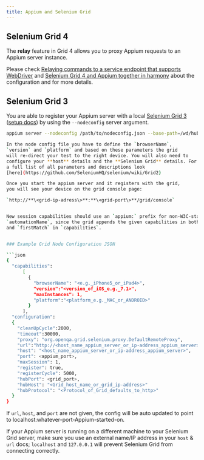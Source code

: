 ```yaml
---
title: Appium and Selenium Grid
---
```


## Selenium Grid 4

The **relay** feature in Grid 4 allows you to proxy Appium requests to an Appium server instance.

Please check [Relaying commands to a service endpoint that supports WebDriver](https://www.selenium.dev/documentation/grid/configuration/toml_options/#relaying-commands-to-a-service-endpoint-that-supports-webdriver) and [Selenium Grid 4 and Appium together in harmony](https://www.youtube.com/watch?v=3_aP2rsqZD0) about the configuration and for more details.

## Selenium Grid 3

You are able to register your Appium server with a local [Selenium Grid 3](https://www.selenium.dev/documentation/legacy/selenium_3/grid_3/)
([setup docs](https://www.selenium.dev/documentation/legacy/grid_3/setting_up_your_own_grid/)) by using the
`--nodeconfig` server argument.

```bash
appium server --nodeconfig /path/to/nodeconfig.json --base-path=/wd/hub

In the node config file you have to define the `browserName`,
`version` and `platform` and based on these parameters the grid
will re-direct your test to the right device. You will also need to
configure your **host** details and the **Selenium Grid** details. For
a full list of all parameters and descriptions look
[here](https://github.com/SeleniumHQ/selenium/wiki/Grid2)

Once you start the appium server and it registers with the grid,
you will see your device on the grid console page:

`http://**\<grid-ip-adress\>**:**\<grid-port\>**/grid/console`


New session capabilities should use an `appium:` prefix for non-W3C-standard capabilities such as
`automationName`, since the grid appends the given capabilities in both `desiredCapabilities`
and `firstMatch` in `capabilities`.


### Example Grid Node Configuration JSON

```json
{
  "capabilities":
      [
        {
          "browserName": "<e.g._iPhone5_or_iPad4>",
          "version":"<version_of_iOS_e.g._7.1>",
          "maxInstances": 1,
          "platform":"<platform_e.g._MAC_or_ANDROID>"
        }
      ],
  "configuration":
  {
    "cleanUpCycle":2000,
    "timeout":30000,
    "proxy": "org.openqa.grid.selenium.proxy.DefaultRemoteProxy",
    "url":"http://<host_name_appium_server_or_ip-address_appium_server>:<appium_port>/wd/hub",
    "host": "<host_name_appium_server_or_ip-address_appium_server>",
    "port": <appium_port>,
    "maxSession": 1,
    "register": true,
    "registerCycle": 5000,
    "hubPort": <grid_port>,
    "hubHost": "<Grid_host_name_or_grid_ip-address>"
    "hubProtocol": "<Protocol_of_Grid_defaults_to_http>"
  }
}
```

If `url`, `host`, and `port` are not given, the config will be auto updated
to point to localhost:whatever-port-Appium-started-on.

If your Appium server is running on a different machine to your Selenium Grid server, make sure you use an external name/IP address in your `host` & `url` docs; `localhost` and `127.0.0.1` will prevent Selenium Grid from connecting correctly.